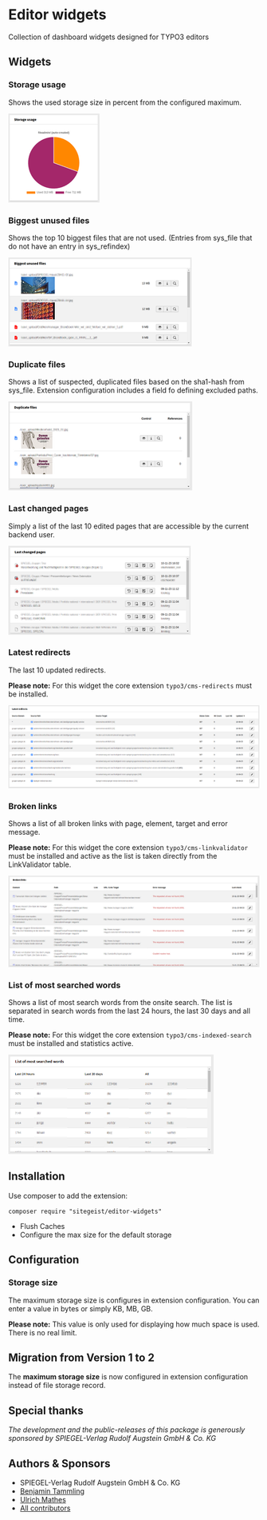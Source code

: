 # Editor widgets
Collection of dashboard widgets designed for TYPO3 editors

## Widgets
### Storage usage
Shows the used storage size in percent from the configured maximum.

![Preview of Storage usage widget](Documentation/Images/storageSize.png)

### Biggest unused files
Shows the top 10 biggest files that are not used.
(Entries from sys_file that do not have an entry in sys_refindex)

![Preview of Biggest unused files widget](Documentation/Images/unusedFiles.png)

### Duplicate files
Shows a list of suspected, duplicated files based on the sha1-hash from sys_file.
Extension configuration includes a field fo defining excluded paths.

![Preview of Duplicate files widget](Documentation/Images/duplicateFiles.png)

### Last changed pages
Simply a list of the last 10 edited pages that are accessible by the current backend user.

![Preview of Last changed pages widget](Documentation/Images/lastChangedPages.png)

### Latest redirects
The last 10 updated redirects.

**Please note:** For this widget the core extension `typo3/cms-redirects` must be installed.

![Preview of Latest redirects widget](Documentation/Images/latestRedirects.png)

### Broken links
Shows a list of all broken links with page, element, target and error message.

**Please note:** For this widget the core extension `typo3/cms-linkvalidator` must be installed and active as the list is taken directly from the LinkValidator table.

![Preview of Broken links widget](Documentation/Images/brokenLinks.png)

### List of most searched words
Shows a list of most search words from the onsite search. The list is separated in search words from the last 24 hours, the last 30 days and all time.

**Please note:** For this widget the core extension `typo3/cms-indexed-search` must be installed and statistics active.

![Preview of Broken links widget](Documentation/Images/indexedSearchStatistics.png)


## Installation
Use composer to add the extension:
```
composer require "sitegeist/editor-widgets"
```
* Flush Caches
* Configure the max size for the default storage

## Configuration
### Storage size

The maximum storage size is configures in extension configuration. You can enter a value in bytes or simply KB, MB, GB.

**Please note:** This value is only used for displaying how much space is used. There is no real limit.

## Migration from Version 1 to 2

The **maximum storage size** is now configured in extension configuration instead of file storage record.

## Special thanks
*The development and the public-releases of this package is generously sponsored
by SPIEGEL-Verlag Rudolf Augstein GmbH & Co. KG*

## Authors & Sponsors
* SPIEGEL-Verlag Rudolf Augstein GmbH & Co. KG
* [Benjamin Tammling](https://github.com/Atomschinken)
* [Ulrich Mathes](https://github.com/ulrichmathes)
* [All contributors](https://github.com/sitegeist/editor-widgets/graphs/contributors)
